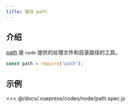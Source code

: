 ```yaml
---
title: 路径 path
---
```


## 介绍

[path](https://nodejs.org/dist/latest-v14.x/docs/api/path.html) 是 `node` 提供的处理文件和目录路径的工具。

```js
const path = require("path");
```



## 示例

<<< @/docs/.vuepress/codes/node/path.spec.js